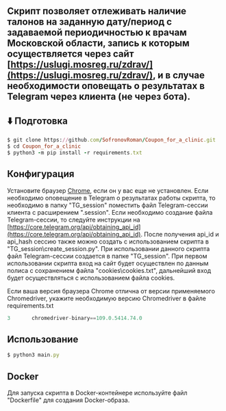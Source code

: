 ## Скрипт позволяет отлеживать наличие талонов на заданную дату/период с задаваемой периодичностью к врачам Московской области, запись к которым осуществляется через сайт [https://uslugi.mosreg.ru/zdrav/](https://uslugi.mosreg.ru/zdrav/), и в случае необходимости оповещать о результатах в Telegram через клиента (не через бота).

## ⬇️ Подготовка
```ruby
$ git clone https://github.com/SofronovRoman/Coupon_for_a_clinic.git
$ cd Coupon_for_a_clinic
$ python3 -m pip install -r requirements.txt
```

## Конфигурация
Установите браузер [Chrome](https://www.google.com/intl/ru/chrome/), если он у вас еще не установлен.
Если необходимо оповещение в Telegram о результатах работы скрипта, то необходимо в папку "TG_session" поместить файл Telegram-сессии клиента с расширением ".session". Если необходимо создание файла Telegram-сессии, то следуйте инструкции на [https://core.telegram.org/api/obtaining_api_id](https://core.telegram.org/api/obtaining_api_id). После получения api_id и api_hash сессию также можно создать с использованием скрипта в "TG_session\create_session.py". При использовании данного скрипта файл Telegram-сессии создается в папке "TG_session". При первом использовании скрипта вход на сайт будет осуществлен по данным полиса с сохранением файла "cookies\cookies.txt", дальнейший вход будет осуществляться с использованием файла cookies.

Если ваша версия браузера Chrome отлична от версии применяемого Сhromedriver, укажите необходимую версию Chromedriver в файле requirements.txt
```python
3       chromedriver-binary==109.0.5414.74.0
```

## Использование
```ruby
$ python3 main.py
```

## Docker
Для запуска скрипта в Docker-контейнере используйте файл "Dockerfile" для создания Docker-образа.
